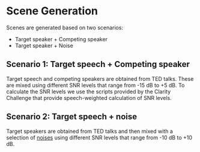 # Scene Generation

Scenes are generated based on two scenarios:

* Target speaker + Competing speaker
* Target speaker + Noise

## Scenario 1: Target speech + Competing speaker

Target speech and competing speakers are obtained from TED talks. 
These are mixed using different SNR levels that range from -15 dB to +5 dB. 
To calculate the SNR levels we use the scripts provided by the Clarity Challenge that provide speech-weighted calculation of SNR levels. 


## Scenario 2: Target speech + noise

Target speakers are obtained from TED talks and then mixed with a selection of [noises](https://challenge.cogmhear.org/#/challenge-data/data-spec) using different SNR levels that range from -10 dB to +10 dB. 



